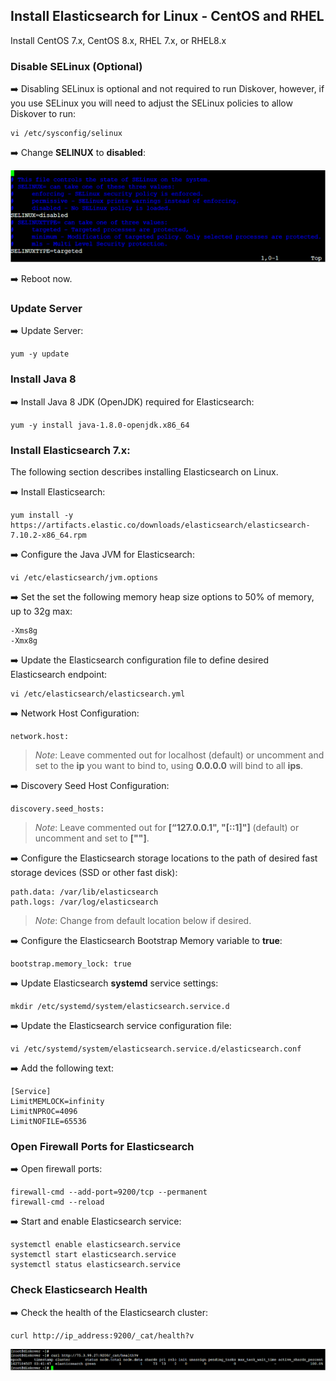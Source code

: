 ## Install Elasticsearch for Linux - CentOS and RHEL

Install CentOS 7.x, CentOS 8.x, RHEL 7.x, or RHEL8.x

### Disable SELinux (Optional)

➡️ Disabling SELinux is optional and not required to run Diskover, however, if you use SELinux you will need to adjust the SELinux policies to allow Diskover to run:
```
vi /etc/sysconfig/selinux
```

➡️ Change **SELINUX** to **disabled**:

![Image: Disable SELinux for Elasticsearch](images/image_elasticsearch_install_for_linux_disable_selinux.png)

➡️ Reboot now.

### Update Server

➡️ Update Server:
```
yum -y update
```

### Install Java 8

➡️ Install Java 8 JDK (OpenJDK) required for Elasticsearch:
```
yum -y install java-1.8.0-openjdk.x86_64
```

### Install Elasticsearch 7.x:

The following section describes installing Elasticsearch on Linux.

➡️ Install Elasticsearch:
```
yum install -y
https://artifacts.elastic.co/downloads/elasticsearch/elasticsearch-7.10.2-x86_64.rpm
```

➡️ Configure the Java JVM for Elasticsearch:
```
vi /etc/elasticsearch/jvm.options
```

➡️ Set the set the following memory heap size options to 50% of memory, up to 32g max:
```
-Xms8g
-Xmx8g
```

➡️ Update the Elasticsearch configuration file to define desired Elasticsearch endpoint:
```
vi /etc/elasticsearch/elasticsearch.yml
```

➡️ Network Host Configuration:
```
network.host:
```
> _Note_: Leave commented out for localhost (default) or uncomment and set to the  **ip**  you want to bind to, using  **0.0.0.0** will bind to all  **ips**.

➡️ Discovery Seed Host Configuration:
```
discovery.seed_hosts:
```

>_Note_: Leave commented out for **[“127.0.0.1", "[::1]"]** (default) or uncomment and set to **["<host ip>"]**.

➡️ Configure the Elasticsearch storage locations to the path of desired fast storage devices (SSD or other fast disk):
```
path.data: /var/lib/elasticsearch
path.logs: /var/log/elasticsearch
```

>_Note_: Change from default location below if desired.

➡️ Configure the Elasticsearch Bootstrap Memory variable to **true**:
```
bootstrap.memory_lock: true
```
  
➡️ Update Elasticsearch **systemd** service settings:
```
mkdir /etc/systemd/system/elasticsearch.service.d
```
  
➡️ Update the Elasticsearch service configuration file:
```
vi /etc/systemd/system/elasticsearch.service.d/elasticsearch.conf
```
  
➡️ Add the following text:
```
[Service]
LimitMEMLOCK=infinity
LimitNPROC=4096
LimitNOFILE=65536
```

### Open Firewall Ports for Elasticsearch
  
➡️ Open firewall ports:
```
firewall-cmd --add-port=9200/tcp --permanent
firewall-cmd --reload
```

➡️ Start and enable Elasticsearch service:
```
systemctl enable elasticsearch.service
systemctl start elasticsearch.service
systemctl status elasticsearch.service
```

### Check Elasticsearch Health

➡️ Check the health of the Elasticsearch cluster:
```
curl http://ip_address:9200/_cat/health?v
```

![Image: Elasticsearch Health Check](images/image_elasticsearch_install_for_linux_health_check.png)

